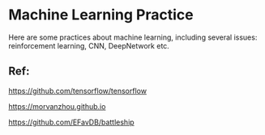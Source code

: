 # Machine Learning Practice

Here are some practices about machine learning, including several issues: reinforcement learning, CNN, DeepNetwork etc.

## Ref:

https://github.com/tensorflow/tensorflow

https://morvanzhou.github.io

https://github.com/EFavDB/battleship
